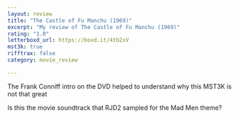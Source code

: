 ```yaml
---
layout: review
title: "The Castle of Fu Manchu (1969)"
excerpt: "My review of The Castle of Fu Manchu (1969)"
rating: "1.0"
letterboxd_url: https://boxd.it/4tb2xV
mst3k: true
rifftrax: false
category: movie_review

---
```


The Frank Conniff intro on the DVD helped to understand why this MST3K is not that great

Is this the movie soundtrack that RJD2 sampled for the Mad Men theme?